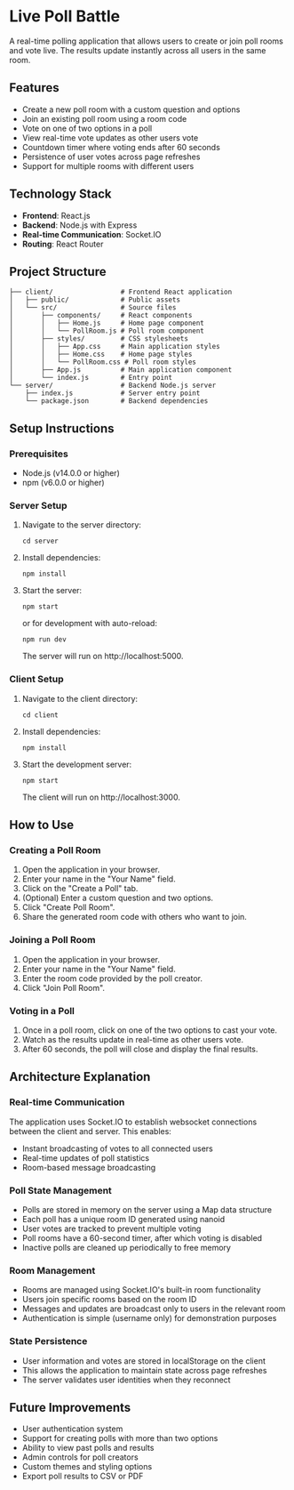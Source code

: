 # Live Poll Battle

A real-time polling application that allows users to create or join poll rooms and vote live. The results update instantly across all users in the same room.

## Features

- Create a new poll room with a custom question and options
- Join an existing poll room using a room code
- Vote on one of two options in a poll
- View real-time vote updates as other users vote
- Countdown timer where voting ends after 60 seconds
- Persistence of user votes across page refreshes
- Support for multiple rooms with different users

## Technology Stack

- **Frontend**: React.js
- **Backend**: Node.js with Express
- **Real-time Communication**: Socket.IO
- **Routing**: React Router

## Project Structure

```
├── client/                 # Frontend React application
│   ├── public/             # Public assets
│   └── src/                # Source files
│       ├── components/     # React components
│       │   ├── Home.js     # Home page component
│       │   └── PollRoom.js # Poll room component
│       ├── styles/         # CSS stylesheets
│       │   ├── App.css     # Main application styles
│       │   ├── Home.css    # Home page styles
│       │   └── PollRoom.css # Poll room styles
│       ├── App.js          # Main application component
│       └── index.js        # Entry point
└── server/                 # Backend Node.js server
    ├── index.js            # Server entry point
    └── package.json        # Backend dependencies
```

## Setup Instructions

### Prerequisites

- Node.js (v14.0.0 or higher)
- npm (v6.0.0 or higher)

### Server Setup

1. Navigate to the server directory:
   ```
   cd server
   ```

2. Install dependencies:
   ```
   npm install
   ```

3. Start the server:
   ```
   npm start
   ```

   or for development with auto-reload:
   ```
   npm run dev
   ```

   The server will run on http://localhost:5000.

### Client Setup

1. Navigate to the client directory:
   ```
   cd client
   ```

2. Install dependencies:
   ```
   npm install
   ```

3. Start the development server:
   ```
   npm start
   ```

   The client will run on http://localhost:3000.

## How to Use

### Creating a Poll Room

1. Open the application in your browser.
2. Enter your name in the "Your Name" field.
3. Click on the "Create a Poll" tab.
4. (Optional) Enter a custom question and two options.
5. Click "Create Poll Room".
6. Share the generated room code with others who want to join.

### Joining a Poll Room

1. Open the application in your browser.
2. Enter your name in the "Your Name" field.
3. Enter the room code provided by the poll creator.
4. Click "Join Poll Room".

### Voting in a Poll

1. Once in a poll room, click on one of the two options to cast your vote.
2. Watch as the results update in real-time as other users vote.
3. After 60 seconds, the poll will close and display the final results.

## Architecture Explanation

### Real-time Communication

The application uses Socket.IO to establish websocket connections between the client and server. This enables:

- Instant broadcasting of votes to all connected users
- Real-time updates of poll statistics
- Room-based message broadcasting

### Poll State Management

- Polls are stored in memory on the server using a Map data structure
- Each poll has a unique room ID generated using nanoid
- User votes are tracked to prevent multiple voting
- Poll rooms have a 60-second timer, after which voting is disabled
- Inactive polls are cleaned up periodically to free memory

### Room Management

- Rooms are managed using Socket.IO's built-in room functionality
- Users join specific rooms based on the room ID
- Messages and updates are broadcast only to users in the relevant room
- Authentication is simple (username only) for demonstration purposes

### State Persistence

- User information and votes are stored in localStorage on the client
- This allows the application to maintain state across page refreshes
- The server validates user identities when they reconnect

## Future Improvements

- User authentication system
- Support for creating polls with more than two options
- Ability to view past polls and results
- Admin controls for poll creators
- Custom themes and styling options
- Export poll results to CSV or PDF